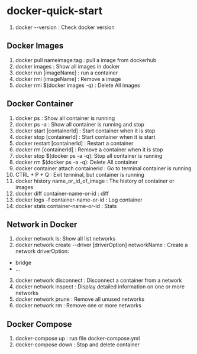 # docker-quick-start
01. docker --version : Check docker version

## Docker Images
01.  docker pull nameimage:tag : pull a image from dockerhub
02.  docker images : Show all images in docker
03.  docker run [imageName] : run a container
04.  docker rmi [imageName] : Remove a image
05.  docker rmi $(docker images -q) : Delete All images

## Docker Container
01.  docker ps : Show all container is running
02.  docker ps -a : Show all container is running and stop
03.  docker start [containerId] : Start container when it is stop
04.  docker stop [containerId] : Start container when it is start
05.  docker restart [containerId] : Restart a container
06.  docker rm [containerId] : Remove a container when it is stop
07.  docker stop $(docker ps -a -q): Stop all container is running
08.  docker rm $(docker ps -a -q): Delete All container
09.  docker container attach containerid : Go to terminal container is running
10.  CTRL + P + Q : Exit terminal, but container is running
11.  docker history name_or_id_of_image : The history of container or images
12.  docker diff container-name-or-id : diff
13.  docker logs -f container-name-or-id : Log container
14.  docker stats container-name-or-id : Stats


## Network in Docker
01. docker network ls: Show all list networks
02. docker network create --driver [driverOption] networkName : Create a network
 driverOption:
  - bridge
  - ...
03. docker network disconnect : Disconnect a container from a network
04. docker network inspect : Display detailed information on one or more networks
05. docker network prune : Remove all unused networks
06. docker network rm :	Remove one or more networks

## Docker Compose
01. docker-compose up : run file docker-compose.yml
02. docker-compose down : Stop and delete container